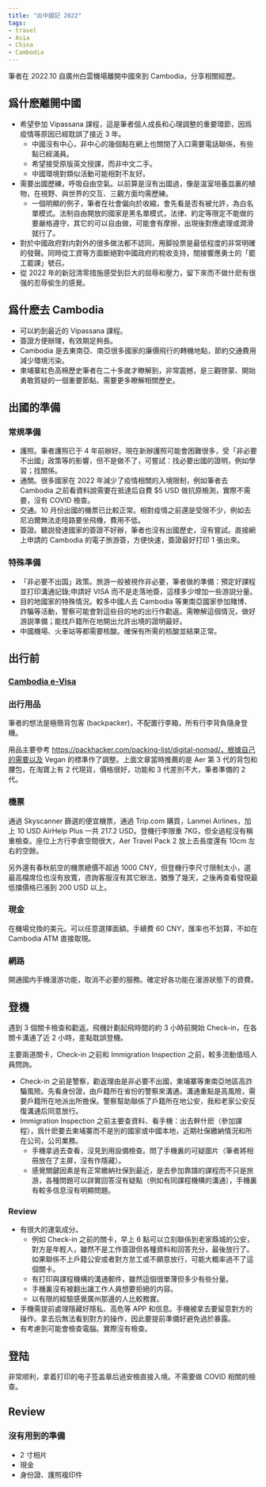 ```yaml
---
title: "出中國記 2022"
tags: 
- travel
- Asia
- China
- Cambodia
---
```


筆者在 2022.10 自廣州白雲機場離開中國來到 Cambodia，分享相關經歷。

## 爲什麽離開中國

- 希望參加 Vipassana 課程，這是筆者個人成長和心理調整的重要環節，因爲疫情等原因已經耽誤了接近 3 年。
	- 中國沒有中心，非中心的幾個點在網上也關閉了入口需要電話聯係，有些點已經滿員。
	- 希望接受原版英文授課，而非中文二手。
	- 中國環境對類似活動可能相對不友好。
- 需要出國歷練，呼吸自由空氣。以前算是沒有出國過，像是溫室培養皿裏的植物，在視野、與世界的交互、三觀方面均需歷練。
	- 一個明顯的例子，筆者在社會偏向於收縮，會先看是否有被允許，為白名單模式。法制自由開放的國家是黑名單模式，法律、約定等限定不能做的要嚴格遵守，其它的可以自由做，可能會有摩擦，出現後對應處理或潤滑就行了。
- 對於中國政府對内對外的很多做法都不認同，用脚投票是最低程度的非常明確的發聲。同時從工資等方面斷絕對中國政府的稅收支持，間接響應勇士的「罷工罷課」號召。
- 從 2022 年的新冠清零措施感受到巨大的屈辱和壓力，留下來而不做什麽有很强的忍辱偷生的感覺。

## 爲什麽去 Cambodia  
- 可以約到最近的 Vipassana 課程。
- 簽證方便辦理，有效期足夠長。
- Cambodia 是去東南亞、南亞很多國家的廉價飛行的轉機地點，節約交通費用減少環境污染。
- 柬埔寨紅色高棉歷史筆者在二十多嵗才瞭解到，非常震撼，是三觀啓蒙、開始勇敢質疑的一個重要節點。需要更多瞭解相關歷史。

## 出國的準備

### 常規準備

- 護照。筆者護照已于 4 年前辦好。現在新辦護照可能會困難很多，受「非必要不出國」政策等的影響，但不是做不了，可嘗試：找必要出國的證明，例如學習；找關係。
- 通關。很多國家在 2022 年減少了疫情相關的入境限制，例如筆者去 Cambodia 之前看資料說需要在抵達后自費 $5 USD 做抗原檢測，實際不需要，沒有 COVID 檢查。
- 交通。10 月份出國的機票已比較正常。相對疫情之前還是受限不少，例如去尼泊爾無法走陸路要坐飛機，費用不低。
- 簽證。聽説發達國家的簽證不好辦，筆者也沒有出國歷史，沒有嘗試。直接網上申請的 Cambodia 的電子旅游簽，方便快速，簽證最好打印 1 張出來。

### 特殊準備

- 「非必要不出国」政策。旅游一般被視作非必要，筆者做的準備：預定好課程並打印溝通記錄;申請好 VISA 而不是走落地簽，這樣多少增加一些游説分量。
- 目的地國家的特殊情況。較多中國人去 Cambodia 等東南亞國家參加賭博、詐騙等活動，警察可能會對這些目的地的出行作勸返。需瞭解這個情況，做好游説準備；能找戶籍所在地開出允許出境的證明最好。
- 中國機場、火車站等都需要核酸。確保有所需的核酸並結果正常。

## 出行前

### [Cambodia e-Visa](posts/Cambodia%20travel.md)

### 出行用品

筆者的想法是極簡背包客 (backpacker)，不配置行李箱，所有行李背負隨身登機。

用品主要參考 https://packhacker.com/packing-list/digital-nomad/，根據自己的需要以及 Vegan 的標準作了調整。上面文章當時推薦的是 Aer 第 3 代的背包和腰包，在淘寶上有 2 代現貨，價格很好，功能和 3 代差別不大，筆者準備的 2 代。

### 機票

通過 Skyscanner 篩選的便宜機票，通過 Trip.com 購買，Lanmei Airlines，加上 10 USD AirHelp Plus 一共 217.2 USD。登機行李限重 7KG，但全過程沒有稱重檢查。座位上方行李倉空間很大，Aer Travel Pack 2 放上去長度還有 10cm 左右的空餘。

另外還有春秋航空的機票總價不超過 1000 CNY，但登機行李尺寸限制太小，選最高檔席位也沒有放寬，咨詢客服沒有其它辦法，猶豫了幾天，之後再查看發現最低擋價格已漲到 200 USD 以上。

### 現金

在機場兌換的美元。可以任意選擇面額。手續費 60 CNY，匯率也不划算，不如在 Cambodia ATM 直接取現。

### 網路

開通國内手機漫游功能，取消不必要的服務。確定好各功能在漫游狀態下的資費。

## 登機

遇到 3 個關卡檢查和勸返。飛機計劃起飛時間的約 3 小時前開始 Check-in，在各關卡溝通了近 2 小時，差點耽誤登機。

主要兩道關卡，Check-in 之前和 Immigration Inspection 之前，較多流動值班人員問詢。

- Check-in 之前是警察，勸返理由是非必要不出國，柬埔寨等東南亞地區高詐騙風險。先看身份證，由戶籍所在省份的警察來溝通。溝通重點是高風險，需要戶籍所在地派出所擔保。警察幫助聯係了戶籍所在地公安，我和老家公安反復溝通后同意放行。
- Immigration Inspection 之前主要查資料、看手機：出去幹什麽（參加課程），爲什麽要去柬埔寨而不是別的國家或中國本地，近期社保繳納情況和所在公司，公司業務。
	- 手機拿過去查看，沒見到用設備檢查。問了手機裏的可疑圖片（筆者將相冊放在了主屏，沒有作隱藏）。
	- 感覺關鍵因素是有正常繳納社保到最近，是去參加靠譜的課程而不只是旅游，各種問題可以詳實回答沒有疑點（例如有同課程機構的溝通），手機裏有較多信息沒有明顯問題。

### Review

- 有很大的運氣成分。
	- 例如 Check-in 之前的關卡，早上 6 點可以立刻聯係到老家縣城的公安，對方是年輕人，雖然不是工作簽證但各種資料和回答充分，最後放行了。如果聯係不上戶籍公安或者對方怠工或不願意放行，可能大概率過不了這個關卡。
	- 有打印與課程機構的溝通郵件，雖然這個很單薄但多少有些分量。
	- 手機裏沒有被翻出讓工作人員想要拒絕的内容。
	- 以有限的經驗感覺廣州那邊的人比較務實。
- 手機需提前處理隱藏好隱私、高危等 APP 和信息。手機被拿去要留意對方的操作。拿去后無法看到對方的操作，因此要提前準備好避免過於暴露。
- 有考慮到可能會檢查電腦。實際沒有檢查。

## 登陆

非常顺利，拿着打印的电子签盖章后過安檢直接入境。不需要做 COVID 相關的檢查。

## Review

### 沒有用到的準備

- 2 寸相片
- 現金
- 身份證、護照複印件